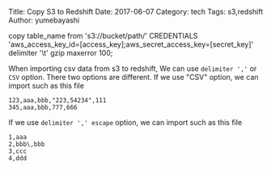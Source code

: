 Title: Copy S3 to Redshift
Date: 2017-06-07
Category: tech
Tags: s3,redshift
Author: yumebayashi

copy table_name from 's3://bucket/path/' CREDENTIALS 
'aws_access_key_id=[access_key];aws_secret_access_key=[secret_key]' 
delimiter '\t' gzip maxerror 100;

When importing csv data from s3 to redshift,
We can use `delimiter ','` or `CSV` option.
There two options are different.
If we use "CSV" option, we can import such as this file 

```
123,aaa,bbb,"223,54234",111
345,aaa,bbb,777,666
```

If we use `delimiter ',' escape` option, we can import such as this file 

```
1,aaa
2,bbb\,bbb
3,ccc
4,ddd
```
